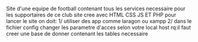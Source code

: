 Site d'une equipe de football contenant tous les services necessaire pour les supportaires de ce club 
site cree avec HTML CSS JS ET PHP 
pour lancer le site on doit:
   1/ utiliser des app comme laragon ou xampp 
   2/ dans le fichier config changer les parametre d'acces selon votre local host 
rq:il faut creer une base de donner contenant les tables necessaire
